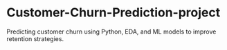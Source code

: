 # Customer-Churn-Prediction-project
Predicting customer churn using Python, EDA, and ML models to improve retention strategies.
